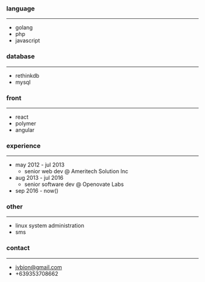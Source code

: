 ### language
***
- golang
- php
- javascript

### database
***
- rethinkdb
- mysql
  
### front
***
- react
- polymer
- angular
  
### experience
***
- may 2012 - jul 2013
	- senior web dev @ Ameritech Solution Inc
- aug 2013 - jul 2016
	- senior software dev @ Openovate Labs
- sep 2016 - now()

### other
***
- linux system administration
- sms

### contact
***
- jvbion@gmail.com
- +639353708662
